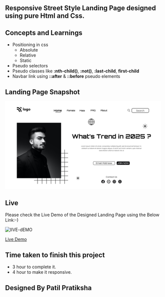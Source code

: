 ## Responsive Street Style Landing Page designed using pure Html and Css.

## Concepts and Learnings

- Positioning in css
    - Absolute
    - Relative
    - Static
- Pseudo selectors
- Pseudo classes like **:nth-child()**, **:not()**, **:last-child**, **first-child**
- Navbar link using **::after** & **::before** pseudo elements

## Landing Page Snapshot
![Snapshot](1.png)



## Live

Please check the Live Demo of the Designed Landing Page using the Below Link:-)

![lIVE-dEMO](https://img.shields.io/badge/Live_Demo-<COLOR>)

[Live Demo](https://live-proj-1.netlify.app/)


## Time taken to finish this project

-   3 hour to complete it.
-   4 hour to make it responsive.

## Designed By Patil Pratiksha
